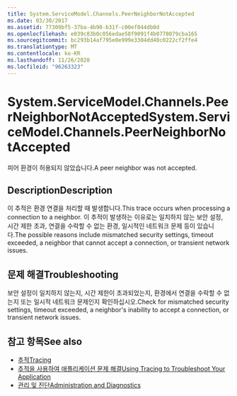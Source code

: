```yaml
---
title: System.ServiceModel.Channels.PeerNeighborNotAccepted
ms.date: 03/30/2017
ms.assetid: 77309bf5-37ba-4b90-b31f-c00ef044db0d
ms.openlocfilehash: e039c83b0c056edae58f9091f4b0778079cba165
ms.sourcegitcommit: bc293b14af795e0e999e3304dd40c0222cf2ffe4
ms.translationtype: MT
ms.contentlocale: ko-KR
ms.lasthandoff: 11/26/2020
ms.locfileid: "96263323"
---
```

# <a name="systemservicemodelchannelspeerneighbornotaccepted"></a><span data-ttu-id="6a5e5-102">System.ServiceModel.Channels.PeerNeighborNotAccepted</span><span class="sxs-lookup"><span data-stu-id="6a5e5-102">System.ServiceModel.Channels.PeerNeighborNotAccepted</span></span>

<span data-ttu-id="6a5e5-103">피어 환경이 허용되지 않았습니다.</span><span class="sxs-lookup"><span data-stu-id="6a5e5-103">A peer neighbor was not accepted.</span></span>  
  
## <a name="description"></a><span data-ttu-id="6a5e5-104">Description</span><span class="sxs-lookup"><span data-stu-id="6a5e5-104">Description</span></span>  

 <span data-ttu-id="6a5e5-105">이 추적은 환경 연결을 처리할 때 발생합니다.</span><span class="sxs-lookup"><span data-stu-id="6a5e5-105">This trace occurs when processing a connection to a neighbor.</span></span> <span data-ttu-id="6a5e5-106">이 추적이 발생하는 이유로는 일치하지 않는 보안 설정, 시간 제한 초과, 연결을 수락할 수 없는 환경, 일시적인 네트워크 문제 등이 있습니다.</span><span class="sxs-lookup"><span data-stu-id="6a5e5-106">The possible reasons include mismatched security settings, timeout exceeded, a neighbor that cannot accept a connection, or transient network issues.</span></span>  
  
## <a name="troubleshooting"></a><span data-ttu-id="6a5e5-107">문제 해결</span><span class="sxs-lookup"><span data-stu-id="6a5e5-107">Troubleshooting</span></span>  

 <span data-ttu-id="6a5e5-108">보안 설정이 일치하지 않는지, 시간 제한이 초과되었는지, 환경에서 연결을 수락할 수 없는지 또는 일시적 네트워크 문제인지 확인하십시오.</span><span class="sxs-lookup"><span data-stu-id="6a5e5-108">Check for mismatched security settings, timeout exceeded, a neighbor's inability to accept a connection, or transient network issues.</span></span>  
  
## <a name="see-also"></a><span data-ttu-id="6a5e5-109">참고 항목</span><span class="sxs-lookup"><span data-stu-id="6a5e5-109">See also</span></span>

- [<span data-ttu-id="6a5e5-110">추적</span><span class="sxs-lookup"><span data-stu-id="6a5e5-110">Tracing</span></span>](index.md)
- [<span data-ttu-id="6a5e5-111">추적을 사용하여 애플리케이션 문제 해결</span><span class="sxs-lookup"><span data-stu-id="6a5e5-111">Using Tracing to Troubleshoot Your Application</span></span>](using-tracing-to-troubleshoot-your-application.md)
- [<span data-ttu-id="6a5e5-112">관리 및 진단</span><span class="sxs-lookup"><span data-stu-id="6a5e5-112">Administration and Diagnostics</span></span>](../index.md)
